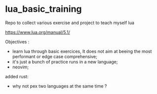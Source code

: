 # lua_basic_training
Repo to collect various exercise and project to teach myself lua

https://www.lua.org/manual/5.1/

Objectives :
- learn lua through basic exercices, It does not aim at beeing the most performant or edge case comprehensive;
- it's just a bunch of practice runs in a new language;
- neovim;


added rust:
- why not pex two languages at the same time ?